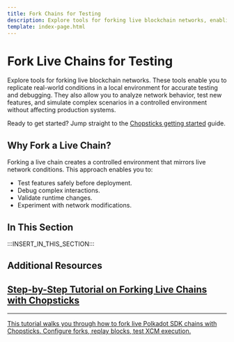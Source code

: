 ```yaml
---
title: Fork Chains for Testing
description: Explore tools for forking live blockchain networks, enabling you to replicate real-world conditions in a local environment for accurate testing and debugging.
template: index-page.html
---
```


# Fork Live Chains for Testing

Explore tools for forking live blockchain networks. These tools enable you to replicate real-world conditions in a local environment for accurate testing and debugging. They also allow you to analyze network behavior, test new features, and simulate complex scenarios in a controlled environment without affecting production systems.

Ready to get started? Jump straight to the [Chopsticks getting started](/rollups/testing/) guide.

## Why Fork a Live Chain?

Forking a live chain creates a controlled environment that mirrors live network conditions. This approach enables you to:

- Test features safely before deployment.
- Debug complex interactions.
- Validate runtime changes.
- Experiment with network modifications.

## In This Section

:::INSERT_IN_THIS_SECTION:::

## Additional Resources

<div class="subsection-wrapper">
  <div class="card">
    <a href="/tutorials/polkadot-sdk/testing/fork-live-chains/">
      <h2 class="title">Step-by-Step Tutorial on Forking Live Chains with Chopsticks</h2>
      <hr>
      <p class="description">This tutorial walks you through how to fork live Polkadot SDK chains with Chopsticks. Configure forks, replay blocks, test XCM execution.</p>
    </a>
  </div>
</div>
